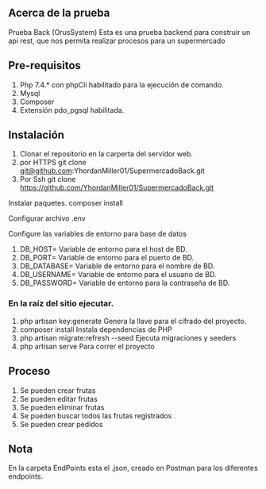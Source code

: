 ## Acerca de la prueba
Prueba Back (OrusSystem)
Esta es una prueba backend para construir un api rest, que nos permita realizar procesos para un supermercado


## Pre-requisitos

1. Php 7.4.* con phpCli habilitado para la ejecución de comando.
2. Mysql
3. Composer
4. Extensión pdo_pgsql habilitada.

## Instalación

1. Clonar el repositorio en la carperta del servidor web.
2. por HTTPS git clone git@github.com:YhordanMiller01/SupermercadoBack.git
3. Por Ssh git clone https://github.com/YhordanMiller01/SupermercadoBack.git


Instalar paquetes.
composer install


Configurar archivo .env

Configure las variables de entorno para base de datos
1. DB_HOST= Variable de entorno para el host de BD.
2. DB_PORT= Variable de entorno para el puerto de BD.
3. DB_DATABASE= Variable de entorno para el nombre de BD.
4. DB_USERNAME= Variable de entorno para el usuario de BD.
5. DB_PASSWORD= Variable de entorno para la contraseña de BD.

### En la raíz del sitio ejecutar.

1. php artisan key:generate Genera la llave para el cifrado del proyecto.
2. composer install Instala dependencias de PHP
3. php artisan migrate:refresh --seed Ejecuta migraciones y seeders
4. php artisan serve Para correr el proyecto

## Proceso



1. Se pueden crear frutas
2. Se pueden editar frutas
3. Se pueden eliminar frutas
4. Se pueden buscar todos las  frutas registrados
5. Se pueden crear pedidos

## Nota
En la carpeta EndPoints esta el .json, creado en Postman para los diferentes endpoints.

